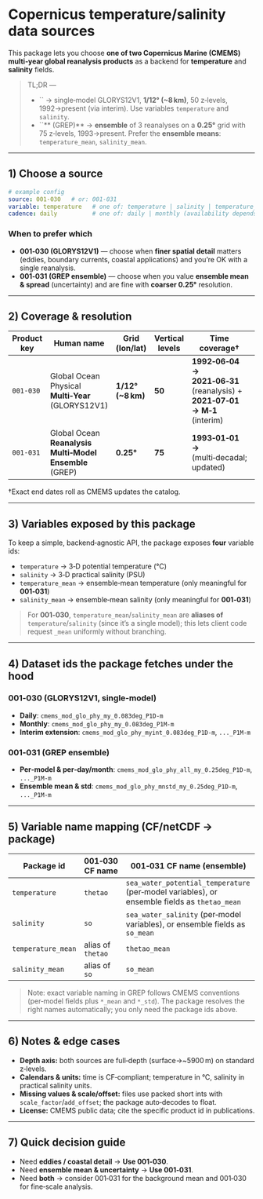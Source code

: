 # Copernicus temperature/salinity data sources

This package lets you choose **one of two Copernicus Marine (CMEMS) multi‑year global reanalysis products** as a backend for **temperature** and **salinity** fields.

> TL;DR —
>
> - `` → single‑model GLORYS12V1, **1/12° (\~8 km)**, 50 z‑levels, 1992→present (via interim). Use variables `temperature` and `salinity`.
> - ``\*\* (GREP)\*\* → **ensemble** of 3 reanalyses on a **0.25°** grid with 75 z‑levels, 1993→present. Prefer the **ensemble means**: `temperature_mean`, `salinity_mean`.

---

## 1) Choose a source

```yaml
# example config
source: 001-030   # or: 001-031
variable: temperature   # one of: temperature | salinity | temperature_mean | salinity_mean
cadence: daily          # one of: daily | monthly (availability depends on source)
```

### When to prefer which

- **001‑030 (GLORYS12V1)** — choose when **finer spatial detail** matters (eddies, boundary currents, coastal applications) and you’re OK with a single reanalysis.
- **001‑031 (GREP ensemble)** — choose when you value **ensemble mean & spread** (uncertainty) and are fine with **coarser 0.25°** resolution.

---

## 2) Coverage & resolution

| Product key | Human name                                              | Grid (lon/lat)     | Vertical levels | Time coverage†                                                            | Cadence         |
| ----------- | ------------------------------------------------------- | ------------------ | --------------- | ------------------------------------------------------------------------- | --------------- |
| `001-030`   | Global Ocean Physical **Multi‑Year** (GLORYS12V1)       | **1/12° (\~8 km)** | **50**          | **1992‑06‑04 → 2021‑06‑31** (reanalysis) + **2021‑07‑01 → M‑1** (interim) | daily & monthly |
| `001-031`   | Global Ocean **Reanalysis Multi‑Model Ensemble** (GREP) | **0.25°**          | **75**          | **1993‑01‑01 →** (multi‑decadal; updated)                                 | daily & monthly |

†Exact end dates roll as CMEMS updates the catalog.

---

## 3) Variables exposed by this package

To keep a simple, backend‑agnostic API, the package exposes **four** variable ids:

- `temperature`  → 3‑D potential temperature (°C)
- `salinity`     → 3‑D practical salinity (PSU)
- `temperature_mean` → ensemble‑mean temperature (only meaningful for **001‑031**)
- `salinity_mean`    → ensemble‑mean salinity (only meaningful for **001‑031**)

> For **001‑030**, `temperature_mean`/`salinity_mean` are **aliases of** `temperature`/`salinity` (since it’s a single model); this lets client code request `_mean` uniformly without branching.

---

## 4) Dataset ids the package fetches under the hood

### 001‑030 (GLORYS12V1, single‑model)

- **Daily**: `cmems_mod_glo_phy_my_0.083deg_P1D-m`
- **Monthly**: `cmems_mod_glo_phy_my_0.083deg_P1M-m`
- **Interim extension**: `cmems_mod_glo_phy_myint_0.083deg_P1D-m`, `..._P1M-m`

### 001‑031 (GREP ensemble)

- **Per‑model & per‑day/month**: `cmems_mod_glo_phy_all_my_0.25deg_P1D-m`, `..._P1M-m`
- **Ensemble mean & std**: `cmems_mod_glo_phy_mnstd_my_0.25deg_P1D-m`, `..._P1M-m`

---

## 5) Variable name mapping (CF/netCDF → package)

| Package id         | 001‑030 CF name   | 001‑031 CF name (ensemble)                                                                   |
| ------------------ | ----------------- | -------------------------------------------------------------------------------------------- |
| `temperature`      | `thetao`          | `sea_water_potential_temperature` (per‑model variables), or ensemble fields as `thetao_mean` |
| `salinity`         | `so`              | `sea_water_salinity` (per‑model variables), or ensemble fields as `so_mean`                  |
| `temperature_mean` | alias of `thetao` | `thetao_mean`                                                                                |
| `salinity_mean`    | alias of `so`     | `so_mean`                                                                                    |

> Note: exact variable naming in GREP follows CMEMS conventions (per‑model fields plus `*_mean` and `*_std`). The package resolves the right names automatically; you only need the package ids above.

---

## 6) Notes & edge cases

- **Depth axis:** both sources are full‑depth (surface→\~5900 m) on standard z‑levels.
- **Calendars & units:** time is CF‑compliant; temperature in °C, salinity in practical salinity units.
- **Missing values & scale/offset:** files use packed short ints with `scale_factor`/`add_offset`; the package auto‑decodes to float.
- **License:** CMEMS public data; cite the specific product id in publications.

---

## 7) Quick decision guide

- Need **eddies / coastal detail** → **Use 001‑030**.
- Need **ensemble mean & uncertainty** → **Use 001‑031**.
- Need **both** → consider 001‑031 for the background mean and 001‑030 for fine‑scale analysis.

